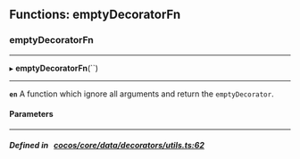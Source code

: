 ## Functions: emptyDecoratorFn

### emptyDecoratorFn


___
▸ **emptyDecoratorFn**(``)
___



**`en`** 
A function which ignore all arguments and return the `emptyDecorator`.



#### Parameters


___


##### Defined in &nbsp;   [cocos/core/data/decorators/utils.ts:62](https://github.com/cocos-creator/engine/blob/c7bf6b8a9/cocos/core/data/decorators/utils.ts#L62)&nbsp;
